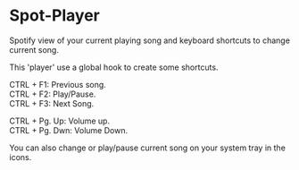 # Spot-Player
Spotify view of your current playing song and keyboard shortcuts to change current song.  

This 'player' use a global hook to create some shortcuts.  

CTRL + F1: Previous song.  
CTRL + F2: Play/Pause.  
CTRL + F3: Next Song.  
  
CTRL + Pg. Up:  Volume up.  
CTRL + Pg. Dwn: Volume Down.  
  
You can also change or play/pause current song on your system tray in the icons.
